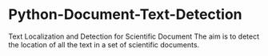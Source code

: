 # Python-Document-Text-Detection
Text Localization and Detection for Scientific Document The aim is to detect the location of all the text in a set of scientific documents. 
